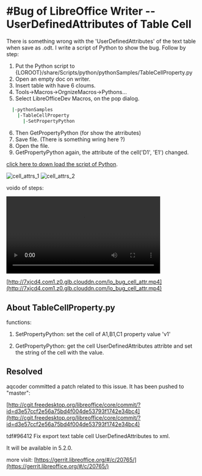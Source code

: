 # #Bug of LibreOffice Writer -- UserDefinedAttributes of Table Cell

There is something wrong with the 'UserDefinedAttributes' of the text table when save as .odt.
I write a script of Python to show the bug. Follow by step:

1. Put the Python script to {LOROOT}/share/Scripts/python/pythonSamples/TableCellProperty.py
2. Open an empty doc on writer.
3. Insert table with have 6 cloums.
4. Tools->Macros->OrgnizeMacros->Pythons...
5. Select LibreOfficeDev Macros, on the pop dialog.

```sh
  |-pythonSamples
    |-TableCellProperty
      |-SetPropertyPython
```

<!-- markdownlint-disable MD029 -->

6. Then GetPropertyPython (for show the atrributes)
7. Save file. (There is something wring here ?)
8. Open the file.
9. GetPropertyPython again, the attribute of the cell('D1', 'E1') changed.

<!-- markdownlint-enable MD029 -->

[click here to down load the script of Python](http://7xjcd4.com1.z0.glb.clouddn.com/TableCellProperty.py).

![cell_attrs_1](http://7xjcd4.com1.z0.glb.clouddn.com/cell_attrs_1.png)
![cell_attrs_2](http://7xjcd4.com1.z0.glb.clouddn.com/cell_attrs_2.png)

voido of steps:

<!-- markdownlint-disable MD033 -->
<video src="http://7xjcd4.com1.z0.glb.clouddn.com/lo_bug_cell_attr.mp4" controls="controls" width="80%"></video>

[http://7xjcd4.com1.z0.glb.clouddn.com/lo_bug_cell_attr.mp4](http://7xjcd4.com1.z0.glb.clouddn.com/lo_bug_cell_attr.mp4)
<!-- markdownlint-enable MD033 -->

## About TableCellProperty.py

functions:

1. SetPropertyPython: set the cell of A1,B1,C1 property value 'v1'

2. GetPropertyPython: get the cell UserDefinedAttributes attribte and set the string of the cell with the value.

## Resolved

aqcoder committed a patch related to this issue.
It has been pushed to "master":

[http://cgit.freedesktop.org/libreoffice/core/commit/?id=d3e57ccf2e56a75bd4f004de53793f1742e34bc4](http://cgit.freedesktop.org/libreoffice/core/commit/?id=d3e57ccf2e56a75bd4f004de53793f1742e34bc4)

tdf#96412 Fix export text table cell UserDefinedAttributes to xml.

It will be available in 5.2.0.

more visit:
[https://gerrit.libreoffice.org/#/c/20765/](https://gerrit.libreoffice.org/#/c/20765/)
